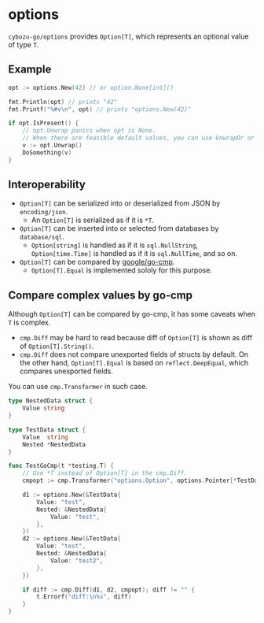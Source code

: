 # options

`cybozu-go/options` provides `Option[T]`, which represents an optional value of type `T`.

## Example

```go
opt := options.New(42) // or option.None[int]()

fmt.Println(opt) // prints "42"
fmt.Printf("%#v\n", opt) // prints "options.New(42)"

if opt.IsPresent() {
	// opt.Unwrap panics when opt is None.
	// When there are feasible default values, you can use UnwrapOr or UnwrapOrZero, which do not panic.
	v := opt.Unwrap()
	DoSomething(v)
}
```

## Interoperability

- `Option[T]` can be serialized into or deserialized from JSON by `encoding/json`.
    - An `Option[T]` is serialized as if it is `*T`.
- `Option[T]` can be inserted into or selected from databases by `database/sql`.
    - `Option[string]` is handled as if it is `sql.NullString`, `Option[time.Time]` is handled as if it is `sql.NullTime`, and so on.
- `Option[T]` can be compared by [google/go-cmp](https://github.com/google/go-cmp).
    - `Option[T].Equal` is implemented sololy for this purpose.

## Compare complex values by go-cmp

Although `Option[T]` can be compared by go-cmp, it has some caveats when `T` is complex.

- `cmp.Diff` may be hard to read because diff of `Option[T]` is shown as diff of `Option[T].String()`.
- `cmp.Diff` does not compare unexported fields of structs by default. On the other hand, `Option[T].Equal` is based on `reflect.DeepEqual`, which compares unexported fields.

You can use `cmp.Transformer` in such case.

```go
type NestedData struct {
	Value string
}

type TestData struct {
	Value  string
	Nested *NestedData
}

func TestGoCmp(t *testing.T) {
	// Use *T instead of Option[T] in the cmp.Diff.
	cmpopt := cmp.Transformer("options.Option", options.Pointer[*TestData])

	d1 := options.New(&TestData{
		Value: "test",
		Nested: &NestedData{
			Value: "test",
		},
	})
	d2 := options.New(&TestData{
		Value: "test",
		Nested: &NestedData{
			Value: "test2",
		},
	})

	if diff := cmp.Diff(d1, d2, cmpopt); diff != "" {
		t.Errorf("diff:\n%s", diff)
	}
}
```
